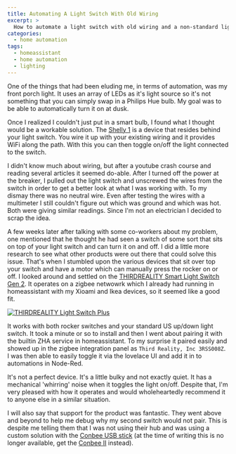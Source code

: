 ```yaml
---
title: Automating A Light Switch With Old Wiring
excerpt: >
  How to automate a light switch with old wiring and a non-standard light bulb.
categories:
  - home automation
tags:
  - homeassistant
  - home automation
  - lighting
---
```


One of the things that had been eluding me, in terms of automation, was my front
porch light.  It uses an array of LEDs as it's light source so it's not something
that you can simply swap in a Philips Hue bulb.  My goal was to be able to automatically
turn it on at dusk.

Once I realized I couldn't just put in a smart bulb, I found what I thought would
be a workable solution.  The [Shelly 1](https://www.amazon.com/SHELLY-Wireless-Automation-Android-Application/dp/B07G33LNDY)
is a device that resides behind your light switch.  You wire it up with your
existing wiring and it provides WiFi along the path.  With this you can then
toggle on/off the light connected to the switch.

I didn't know much about wiring, but after a youtube crash course and reading
several articles it seemed do-able.  After I turned off the power at the breaker,
I pulled out the light switch and unscrewed the wires from the switch in order
to get a better look at what I was working with.  To my dismay there was no neutral
wire.  Even after testing the wires with a multimeter I still couldn't figure out
which was ground and which was hot.  Both were giving similar readings.  Since
I'm not an electrician I decided to scrap the idea.

A few weeks later after talking with some co-workers about my problem, one mentioned that he thought
he had seen a switch of some sort that sits on top of your light switch and can
turn it on and off.  I did a little more research to see what other products
were out there that could solve this issue.  That's when I stumbled upon the various
devices that sit over top your switch and have a motor which can manually press
the rocker on or off.  I looked around and settled on the [THIRDREALITY Smart Light Switch Gen 2](https://www.amazon.com/RealitySwitch-Plus-RealityAdapter-included-assistants/dp/B07K3TRG6W).
It operates on a zigbee netwowrk which I already had running in homeassistant
with my Xioami and Ikea devices, so it seemed like a good fit.

[![THIRDREALITY Light Switch Plus](/assets/images/0002_thirdreality.jpg)](/assets/images/0002_thirdreality.jpg)

It works with both rocker switches and your standard US up/down light switch.
It took a minute or so to install and then I went about pairing it with the builtin
ZHA service in homeassistant.  To my surprise it paired easily and showed up in
the zigbee integration panel as `Third Reality, Inc 3RSS008Z`.  I was then able
to easily toggle it via the lovelace UI and add it in to automations in Node-Red.

It's not a perfect device.  It's a little bulky and not exactly quiet.  It has a 
mechanical 'whirring' noise when it toggles the light on/off.  Despite that, I'm
very pleased with how it operates and would wholeheartedly recommend it to anyone else in a similar
situation. 

I will also say that support for the product was fantastic. They
went above and beyond to help me debug why my second switch would not pair.  This
is despite me telling them that I was not using their hub and was using a custom
solution with the [Conbee USB stick](https://www.amazon.com/CONBEE-INTELLIGENT-ZIGBEE-GATEW-Pack/dp/B07MYV4FHW/ref=sr_1_1?keywords=conbee+usb&qid=1561342746&s=hi&sr=1-1) (at the time of writing this is no
longer available, get the [Conbee II](https://shop.dresden-elektronik.de/conbee-2.html?___store=english&___from_store=deutsch) instead).
